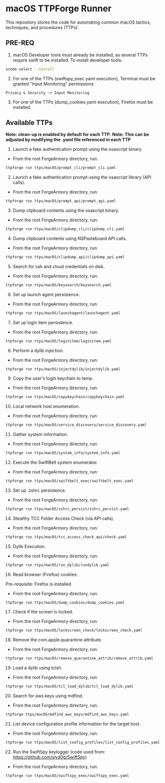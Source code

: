 # macOS TTPForge Runner

This repository stores the code for automating common macOS tactics, techniques, and procedures (TTPs).

## PRE-REQ

1. macOS Developer tools must already be installed, as several TTPs require swift to be installed. To install developer tools:

```bash
xcode-select --install
```

2. For one of the TTPs (swiftspy_exec.yaml execution), Terminal must be granted "Input Monitoring" permissions:

```text
Privacy & Security -> Input Monitoring
```

3. For one of the TTPs (dump_cookies.yaml execution), Firefox must be installed.

## Available TTPs

**Note: clean-up is enabled by default for each TTP.**
**Note: This can be adjusted by modifying the .yaml file referenced in each TTP**

1. Launch a fake authentication prompt using the osascript binary.

- From the root ForgeArmory directory, run:

```bash
ttpforge run ttps/macOS/prompt_cli/prompt_cli.yaml
```

2. Launch a fake authentication prompt using the osascript library (API calls).

- From the root ForgeArmory directory, run:

```bash
ttpforge run ttps/macOS/prompt_api/prompt_api.yaml
```

3. Dump clipboard contents using the osascript binary.

- From the root ForgeArmory directory, run:

```bash
ttpforge run ttps/macOS/clipdump_cli/clipdump_cli.yaml
```

4. Dump clipboard contents using NSPasteboard API calls.

- From the root ForgeArmory directory, run:

```bash
ttpforge run ttps/macOS/clipdump_api/clipdump_api.yaml
```

5. Search for ssh and cloud credentials on disk.

- From the root ForgeArmory directory, run:

```bash
ttpforge run ttps/macOS/keysearch/keysearch.yaml
```

6. Set up launch agent persistence.

- From the root ForgeArmory directory, run:

```bash
ttpforge run ttps/macOS/launchagent/launchagent.yaml
```

7. Set up login item persistence.

- From the root ForgeArmory directory, run:

```bash
ttpforge run ttps/macOS/loginitem/loginitem.yaml
```

8. Perform a dylib injection.

- From the root ForgeArmory directory, run:

```bash
ttpforge run ttps/macOS/injectdylib/injectdylib.yaml
```

9. Copy the user's login keychain to temp.

- From the root ForgeArmory directory, run:

```bash
ttpforge run ttps/macOS/copykeychain/copykeychain.yaml
```

10. Local network host enumeration.

- From the root ForgeArmory directory, run:

```bash
ttpforge run ttps/macOS/service_discovery/service_discovery.yaml
```

11. Gather system information.

- From the root ForgeArmory directory, run:

```bash
ttpforge run ttps/macOS/system_info/system_info.yaml
```

12. Execute the SwiftBelt system enumerator.

- From the root ForgeArmory directory, run:

```bash
ttpforge run ttps/macOS/swiftbelt_exec/swiftbelt_exec.yaml
```

13. Set up .zshrc persistence.

- From the root ForgeArmory directory, run:

```bash
ttpforge run ttps/macOS/zshrc_persist/zshrc_persist.yaml
```

14. Stealthy TCC Folder Access Check (via API calls).

- From the root ForgeArmory directory, run:

```bash
ttpforge run ttps/macOS/tcc_access_check_api/check.yaml
```

15. Dylib Execution.

- From the root ForgeArmory directory, run:

```bash
ttpforge run ttps/macOS/run_dylib/rundylib.yaml
```

16. Read browser (Firefox) cookies.

Pre-requisite: Firefox is installed

- From the root ForgeArmory directory, run:

```bash
ttpforge run ttps/macOS/dump_cookies/dump_cookies.yaml
```

17. Check if the screen is locked.

- From the root ForgeArmory directory, run:

```bash
ttpforge run ttps/macOS/lockscreen_check/lockscreen_check.yaml
```

18. Remove the com.apple.quarantine attribute.

- From the root ForgeArmory directory, run:

```bash
ttpforge run ttps/macOS/remove_quarantine_attrib/remove_attrib.yaml
```

19. Load a dylib using tclsh.

- From the root ForgeArmory directory, run:

```bash
ttpforge run ttps/macOS/tcl_load_dylib/tcl_load_dylib.yaml
```

20. Search for aws keys using mdfind.

- From the root ForgeArmory directory, run:

```bash
ttpforge ttps/macOS/mdfind_aws_keys/mdfind_aws_keys.yaml
```

21. List device configuration profile information for the target host.

- From the root ForgeArmory directory, run:

```bash
ttpforge run ttps/macOS/list_config_profiles/list_config_profiles.yaml
```

22. Run the SwiftSpy keylogger (code used from: https://github.com/slyd0g/SwiftSpy)

- From the root ForgeArmory directory, run:

```bash
ttpforge run ttps/macOS/swiftspy_exec/swiftspy_exec.yaml
```
